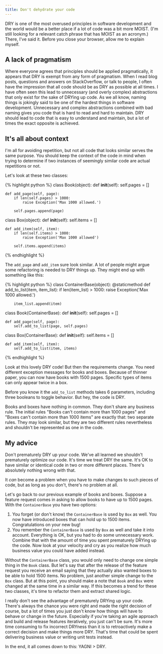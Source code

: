 ```yaml
---
title: Don't dehydrate your code
---
```


DRY is one of the most overused principles in software development and the world would be a better place if a lot of code was a bit more MOIST. (I'm still looking for a relevant catch phrase that has MOIST as an acronym.) There, I've said it. Before you close your browser, allow me to explain myself.

## A lack of pragmatism

Where everyone agrees that principles should be applied pragmatically, it appears that DRY is exempt from any form of pragmatism. When I read blog posts, questions and answers on StackOverflow, or talk to people, I often have the impression that all code should be as DRY as possible at all times. I have often seen this lead to unnecessary (and overly complex) abstractions that only exist for the sake of DRYing up code. As we all know, naming things is jokingly said to be one of the hardest things in software development. Unnecessary and complex abstractions combined with bad naming gives you code that is hard to read and hard to maintain. DRY should lead to code that is easy to understand and maintain, but a lot of times the exact opposite is achieved.

## It's all about context

I'm all for avoiding repetition, but not all code that looks similar serves the same purpose. You should keep the context of the code in mind when trying to determine if two instances of seemingly similar code are actual repetitions or not.

Let's look at these two classes:

{% highlight python %}
class Book(object):
    def __init__(self):
        self.pages = []

    def add_page(self, page):
        if len(self.pages) > 1000:
            raise Exception('Max 1000 allowed.')

        self.pages.append(page)


class Box(object):
    def __init__(self):
        self.items = []

    def add_item(self, item):
        if len(self.items) > 1000:
            raise Exception('Max 1000 allowed')

        self.items.append(items)
{% endhighlight %}

The `add_page` and `add_item` sure look similar. A lot of people might argue some refactoring is needed to DRY things up. They might end up with something like this:

{% highlight python %}
class ContainerBase(object):
    @staticmethod
    def add_to_list(item, item_list):
        if len(item_list) > 1000:
            raise Exception('Max 1000 allowed.')

        item_list.append(item)


class Book(ContainerBase):
    def __init__(self):
        self.pages = []

    def add_page(self, page):
        self.add_to_list(page, self.pages)


class Box(ContainerBase):
    def __init__(self):
        self.items = []

    def add_item(self, item):
        self.add_to_list(item, items)
{% endhighlight %}

Look at this lovely DRY code! But then the requirements change. You need different exception messages for books and boxes. Because of thinner paper, you can now have books with 1500 pages. Specific types of items can only appear twice in a box.

Before you know it the `add_to_list` methods takes 6 parameters, including three booleans to toggle behavior. But hey, the code is DRY.

Books and boxes have nothing in common. They don't share any business rule. The initial rules "Books can't contain more than 1000 pages" and "Boxes can't contain more than 1000 items" are exactly that: two separate rules. They may look similar, but they are two different rules nevertheless and shouldn't be represented as one in the code.

## My advice

Don't prematurely DRY up your code. We've all learned we shouldn't prematurely optimize our code. It's time we treat DRY the same. It's OK to have similar or identical code in two or more different places. There's absolutely nothing wrong with that.

It _can_ become a problem when you have to make changes to such pieces of code, but as long as you don't, there's no problem at all.

Let's go back to our previous example of books and boxes. Suppose a feature request comes in asking to allow books to have up to 1500 pages. With the `ContainerBase` you have two options:

1. You forget (or don't know) the `ContainerBase` is used by `Box` as well. You now have introduced boxes that can hold up to 1500 items. Congratulations on your new bug!
2. You remember the `ContainerBase` is used by `Box` as well and take it into account. Everything is OK, but you had to do some unnecessary work. Combine that with the amount of time you spent prematurely DRYing up the code. Now look at your velocity and cry as you realize how much business value you could have added instead.

Without the `ContainerBase` class, you would only need to change one simple thing in the `Book` class. But let's say that after the release of the feature request you receive an email saying that they actually also wanted boxes to be able to hold 1500 items. No problem, just another simple change to the `Box` class. But at this point, you should make a note that `Book` and `Box` were changed at the same time in a similar way. If this becomes a trend for these two classes, it's time to refactor them and extract shared logic.

I really don't see the advantage of prematurely DRYing up your code. There's always the chance you were right and made the right decision of course, but a lot of times you just don't know how things will have to behave or change in the future. Especially if you're taking an agile approach and build and release features iteratively, you just can't be sure. It's more time consuming to fix incorrect DRYness than it is to retroactively make a correct decision and make things more DRY. That's time that could be spent delivering business value or writing unit tests instead.

In the end, it all comes down to this: YAGNI > DRY.
